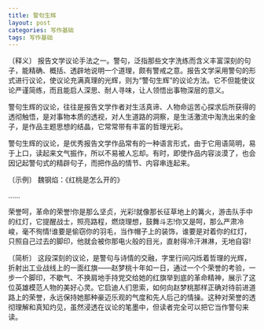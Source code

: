 ```yaml
---
title: 警句生辉
layout: post
categories: 写作基础
tags: 写作基础
---
```


〔释义〕 报告文学议论手法之一。警句，泛指那些文字洗练而含义丰富深刻的句子，能精确、概括、透辟地说明一个道理，颇有警戒之意。报告文学采用警句的形式进行议论，使议论充满真理的光辉，则为“警句生辉”的议论方法。它不但能使议论严谨简练，而且能启人深思、耐人寻味，让人领悟出事物深层的意义。

警句生辉的议论，往往是报告文学作者对生活真谛、人物命运苦心探求后所获得的透彻触悟，是对事物本质的透视，对人生道路的洞察，是生活激流中淘洗出来的金子，是作品主题思想的结晶，它常常带有丰富的哲理光彩。

警句生辉的议论，是优秀报告文学作品常有的一种语言形式，由于它用语简明，易于上口，读起来文气振作，所以不易被人忘却。有时，即使作品内容淡漠了，也会因记起警句式的精辟句子，而把作品的情节、内容串连起来。

〔示例〕 魏钢焰：《红桃是怎么开的》

……

荣誉呵，革命的荣誉!你是那么坚贞，光彩!就像那长征草地上的篝火，游击队手中的红灯，它提醒战士，照亮路程，燃烧理想，鼓舞斗志!你又是呵，那么严肃冷峻，毫不徇情!谁要是偷窃你的羽毛，当作帽子上的装饰，谁要是对着你的红灯，只照自己过去的脚印，他就会被你那电火般的目光，直射得冷汗淋淋，无地自容!

〔简析〕 这段深刻的议论，是警句与诗情的交融，字里行间闪烁着哲理的光辉，折射出工业战线上的一面红旗——赵梦桃十年如一日，通过一个个荣誉的考验，一步一个脚印，不歇气、不换肩地手持党交给她的红旗举到底的革命精神，展示了这位英雄模范人物的美好心灵。它启迪人们思索，如何向赵梦桃那样正确对待前进道路上的荣誉，永远保持她那种豪迈乐观的气度和先人后己的情操。这种对荣誉的透彻理解和真知灼见，虽然浸透在议论的笔墨中，但读者完全可以把它当作警句来读。 